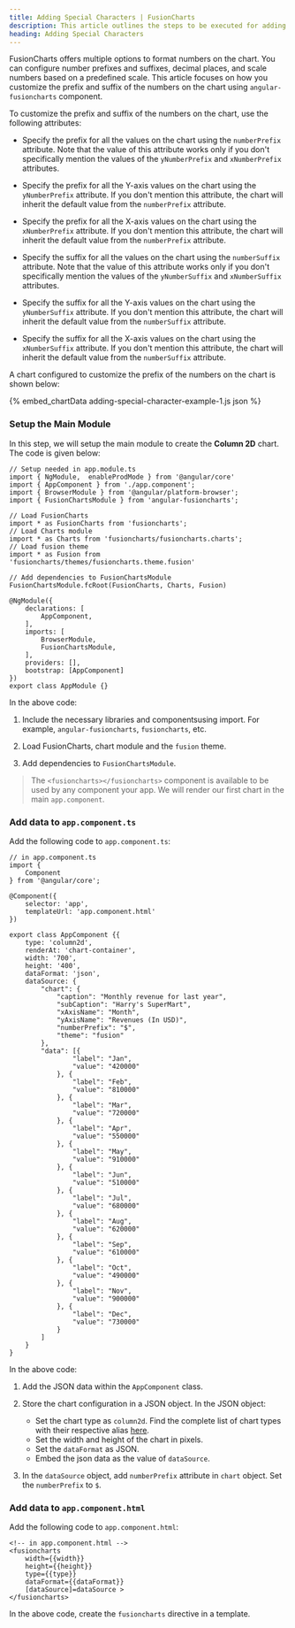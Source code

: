 ```yaml
---
title: Adding Special Characters | FusionCharts
description: This article outlines the steps to be executed for adding special characters to the data values of your chart.
heading: Adding Special Characters
---
```


FusionCharts offers multiple options to format numbers on the chart. You can configure number prefixes and suffixes, decimal places, and scale numbers based on a predefined scale. This article focuses on how you customize the prefix and suffix of the numbers on the chart using `angular-fusioncharts` component.

To customize the prefix and suffix of the numbers on the chart, use the following attributes:

* Specify the prefix for all the values on the chart using the `numberPrefix` attribute. Note that the value of this attribute works only if you don't specifically mention the values of the `yNumberPrefix` and `xNumberPrefix` attributes.

* Specify the prefix for all the Y-axis values on the chart using the `yNumberPrefix` attribute. If you don't mention this attribute, the chart will inherit the default value from the `numberPrefix` attribute.

* Specify the prefix for all the X-axis values on the chart using the `xNumberPrefix` attribute. If you don't mention this attribute, the chart will inherit the default value from the `numberPrefix` attribute.

* Specify the suffix for all the values on the chart using the `numberSuffix` attribute. Note that the value of this attribute works only if you don't specifically mention the values of the `yNumberSuffix` and `xNumberSuffix` attributes.

* Specify the suffix for all the Y-axis values on the chart using the `yNumberSuffix` attribute. If you don't mention this attribute, the chart will inherit the default value from the `numberSuffix` attribute.

* Specify the suffix for all the X-axis values on the chart using the `xNumberSuffix` attribute. If you don't mention this attribute, the chart will inherit the default value from the `numberSuffix` attribute.

A chart configured to customize the prefix of the numbers on the chart is shown below:

{% embed_chartData adding-special-character-example-1.js json %}

### Setup the Main Module

In this step, we will setup the main module to create the **Column 2D** chart. The code is given below:

```
// Setup needed in app.module.ts
import { NgModule,  enableProdMode } from '@angular/core'
import { AppComponent } from './app.component';
import { BrowserModule } from '@angular/platform-browser';
import { FusionChartsModule } from 'angular-fusioncharts';

// Load FusionCharts
import * as FusionCharts from 'fusioncharts';
// Load Charts module
import * as Charts from 'fusioncharts/fusioncharts.charts';
// Load fusion theme
import * as Fusion from 'fusioncharts/themes/fusioncharts.theme.fusion'

// Add dependencies to FusionChartsModule
FusionChartsModule.fcRoot(FusionCharts, Charts, Fusion)

@NgModule({
    declarations: [
        AppComponent,
    ],
    imports: [
        BrowserModule,
        FusionChartsModule,
    ],
    providers: [],
    bootstrap: [AppComponent]
})
export class AppModule {}
```

In the above code:

1. Include the necessary libraries and componentsusing import. For example, `angular-fusioncharts`, `fusioncharts`, etc.

2. Load FusionCharts, chart module and the `fusion` theme.

3. Add dependencies to `FusionChartsModule`.

> The `<fusioncharts></fusioncharts>` component is available to be used by any component your app. We will render our first chart in the main `app.component`.

### Add data to `app.component.ts`

Add the following code to `app.component.ts`:

```
// in app.component.ts
import {
    Component
} from '@angular/core';

@Component({
    selector: 'app',
    templateUrl: 'app.component.html'
})

export class AppComponent {{
    type: 'column2d',
    renderAt: 'chart-container',
    width: '700',
    height: '400',
    dataFormat: 'json',
    dataSource: {
        "chart": {
            "caption": "Monthly revenue for last year",
            "subCaption": "Harry's SuperMart",
            "xAxisName": "Month",
            "yAxisName": "Revenues (In USD)",
            "numberPrefix": "$",
            "theme": "fusion"
        },
        "data": [{
                "label": "Jan",
                "value": "420000"
            }, {
                "label": "Feb",
                "value": "810000"
            }, {
                "label": "Mar",
                "value": "720000"
            }, {
                "label": "Apr",
                "value": "550000"
            }, {
                "label": "May",
                "value": "910000"
            }, {
                "label": "Jun",
                "value": "510000"
            }, {
                "label": "Jul",
                "value": "680000"
            }, {
                "label": "Aug",
                "value": "620000"
            }, {
                "label": "Sep",
                "value": "610000"
            }, {
                "label": "Oct",
                "value": "490000"
            }, {
                "label": "Nov",
                "value": "900000"
            }, {
                "label": "Dec",
                "value": "730000"
            }
        ]
    }
}
```

In the above code:

1. Add the JSON data within the `AppComponent` class.

2. Store the chart configuration in a JSON object. In the JSON object:
    * Set the chart type as `column2d`. Find the complete list of chart types with their respective alias [here](https://www.fusioncharts.com/dev/chart-guide/list-of-charts).
    * Set the width and height of the chart in pixels. 
    * Set the `dataFormat` as JSON.
    * Embed the json data as the value of `dataSource`.

3. In the `dataSource` object, add `numberPrefix` attribute in `chart` object. Set the `numberPrefix` to `$`.

### Add data to `app.component.html`

Add the following code to `app.component.html`:

```
<!-- in app.component.html -->
<fusioncharts
    width={{width}}
    height={{height}}
    type={{type}}
    dataFormat={{dataFormat}}
    [dataSource]=dataSource >
</fusioncharts>
```

In the above code, create the `fusioncharts` directive in a template.